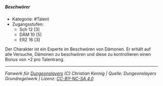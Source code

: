 <!---
Dies ist ein Fanwerk für DUNGEONSLAYERS (C) von Christian Kennig

Quellen:      [Dungeonslayers Grundregelwerk](https://www.f-space.de/ds4/downloads.html)
              [Talentbeschreibungen](https://www.f-space.de/ds4/tools-talentcards.html)
License:      [CC-BY-NC-SA 4.0](https://creativecommons.org/licenses/by-nc-sa/4.0/deed.de)
Richtlinien:  [Fanwerkrichtlinien](https://www.dungeonslayers.net/fanwerk-richtlinien/)
Autor:        Zauberlehrling
-->

  
##### Beschwörer  
- Kategorie: #Talent  
- Zugangsstufen:  
  - Sch 12 [3]  
  - DÄM 10 [5]  
  - ERZ 16 [3]  

Der Charakter ist ein Experte im Beschwören von Dämonen. Er erhält auf alle Versuche, Dämonen zu beschwören und diese zu kontrollieren einen Bonus von +2 pro Talentrang.


___  
*Fanwerk für [Dungeonslayers](https://www.dungeonslayers.net/) (C) Christian Kennig | Quelle: Dungeonslayers Grundregelwerk | Lizenz: [CC-BY-NC-SA 4.0](https://creativecommons.org/licenses/by-nc-sa/4.0/deed.de)*  
